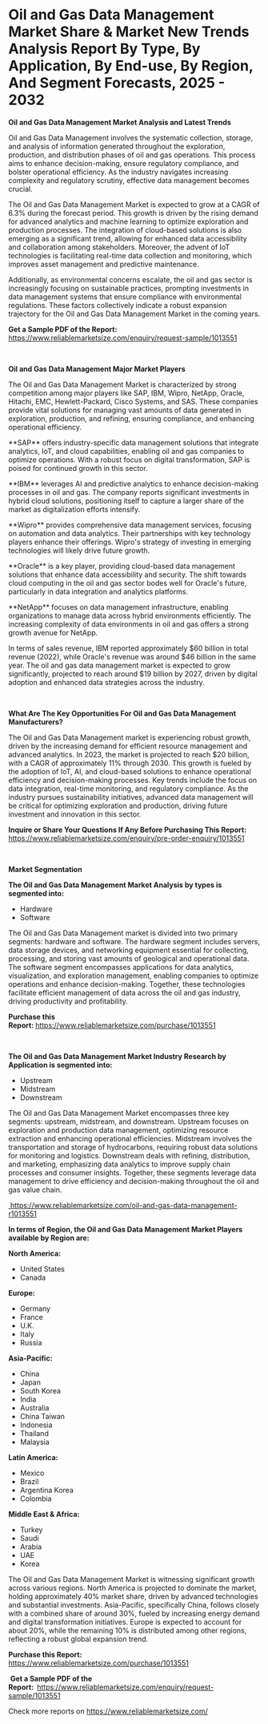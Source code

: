 <p><h1>Oil and Gas Data Management Market Share & Market New Trends Analysis Report By Type, By Application, By End-use, By Region, And Segment Forecasts, 2025 - 2032</h1></p><p><strong>Oil and Gas Data Management Market Analysis and Latest Trends</strong></p>
<p><p>Oil and Gas Data Management involves the systematic collection, storage, and analysis of information generated throughout the exploration, production, and distribution phases of oil and gas operations. This process aims to enhance decision-making, ensure regulatory compliance, and bolster operational efficiency. As the industry navigates increasing complexity and regulatory scrutiny, effective data management becomes crucial.</p><p>The Oil and Gas Data Management Market is expected to grow at a CAGR of 6.3% during the forecast period. This growth is driven by the rising demand for advanced analytics and machine learning to optimize exploration and production processes. The integration of cloud-based solutions is also emerging as a significant trend, allowing for enhanced data accessibility and collaboration among stakeholders. Moreover, the advent of IoT technologies is facilitating real-time data collection and monitoring, which improves asset management and predictive maintenance.</p><p>Additionally, as environmental concerns escalate, the oil and gas sector is increasingly focusing on sustainable practices, prompting investments in data management systems that ensure compliance with environmental regulations. These factors collectively indicate a robust expansion trajectory for the Oil and Gas Data Management Market in the coming years.</p></p>
<p><strong>Get a Sample PDF of the Report:&nbsp;</strong> <a href="https://www.reliablemarketsize.com/enquiry/request-sample/1013551?utm_campaign=3009&utm_medium=2&utm_source=Github&utm_content=ia&utm_term=06032025&utm_id=oil-and-gas-data-management">https://www.reliablemarketsize.com/enquiry/request-sample/1013551</a></p>
<p>&nbsp;</p>
<p><strong>Oil and Gas Data Management Major Market Players</strong></p>
<p><p>The Oil and Gas Data Management Market is characterized by strong competition among major players like SAP, IBM, Wipro, NetApp, Oracle, Hitachi, EMC, Hewlett-Packard, Cisco Systems, and SAS. These companies provide vital solutions for managing vast amounts of data generated in exploration, production, and refining, ensuring compliance, and enhancing operational efficiency.</p><p>**SAP** offers industry-specific data management solutions that integrate analytics, IoT, and cloud capabilities, enabling oil and gas companies to optimize operations. With a robust focus on digital transformation, SAP is poised for continued growth in this sector.</p><p>**IBM** leverages AI and predictive analytics to enhance decision-making processes in oil and gas. The company reports significant investments in hybrid cloud solutions, positioning itself to capture a larger share of the market as digitalization efforts intensify.</p><p>**Wipro** provides comprehensive data management services, focusing on automation and data analytics. Their partnerships with key technology players enhance their offerings. Wipro's strategy of investing in emerging technologies will likely drive future growth.</p><p>**Oracle** is a key player, providing cloud-based data management solutions that enhance data accessibility and security. The shift towards cloud computing in the oil and gas sector bodes well for Oracle's future, particularly in data integration and analytics platforms.</p><p>**NetApp** focuses on data management infrastructure, enabling organizations to manage data across hybrid environments efficiently. The increasing complexity of data environments in oil and gas offers a strong growth avenue for NetApp.</p><p>In terms of sales revenue, IBM reported approximately $60 billion in total revenue (2022), while Oracle's revenue was around $46 billion in the same year. The oil and gas data management market is expected to grow significantly, projected to reach around $19 billion by 2027, driven by digital adoption and enhanced data strategies across the industry.</p></p>
<p>&nbsp;</p>
<p><strong>What Are The Key Opportunities For Oil and Gas Data Management Manufacturers?</strong></p>
<p><p>The Oil and Gas Data Management market is experiencing robust growth, driven by the increasing demand for efficient resource management and advanced analytics. In 2023, the market is projected to reach $20 billion, with a CAGR of approximately 11% through 2030. This growth is fueled by the adoption of IoT, AI, and cloud-based solutions to enhance operational efficiency and decision-making processes. Key trends include the focus on data integration, real-time monitoring, and regulatory compliance. As the industry pursues sustainability initiatives, advanced data management will be critical for optimizing exploration and production, driving future investment and innovation in this sector.</p></p>
<p><strong>Inquire or Share Your Questions If Any Before Purchasing This Report:</strong> <a href="https://www.reliablemarketsize.com/enquiry/pre-order-enquiry/1013551?utm_campaign=3009&utm_medium=2&utm_source=Github&utm_content=ia&utm_term=06032025&utm_id=oil-and-gas-data-management">https://www.reliablemarketsize.com/enquiry/pre-order-enquiry/1013551</a></p>
<p>&nbsp;</p>
<p><strong>Market Segmentation</strong></p>
<p><strong>The Oil and Gas Data Management Market Analysis by types is segmented into:</strong></p>
<p><ul><li>Hardware</li><li>Software</li></ul></p>
<p><p>The Oil and Gas Data Management market is divided into two primary segments: hardware and software. The hardware segment includes servers, data storage devices, and networking equipment essential for collecting, processing, and storing vast amounts of geological and operational data. The software segment encompasses applications for data analytics, visualization, and exploration management, enabling companies to optimize operations and enhance decision-making. Together, these technologies facilitate efficient management of data across the oil and gas industry, driving productivity and profitability.</p></p>
<p><strong>Purchase this Report:&nbsp;</strong><a href="https://www.reliablemarketsize.com/purchase/1013551?utm_campaign=3009&utm_medium=2&utm_source=Github&utm_content=ia&utm_term=06032025&utm_id=oil-and-gas-data-management">https://www.reliablemarketsize.com/purchase/1013551</a></p>
<p>&nbsp;</p>
<p><strong>The Oil and Gas Data Management Market Industry Research by Application is segmented into:</strong></p>
<p><ul><li>Upstream</li><li>Midstream</li><li>Downstream</li></ul></p>
<p><p>The Oil and Gas Data Management Market encompasses three key segments: upstream, midstream, and downstream. Upstream focuses on exploration and production data management, optimizing resource extraction and enhancing operational efficiencies. Midstream involves the transportation and storage of hydrocarbons, requiring robust data solutions for monitoring and logistics. Downstream deals with refining, distribution, and marketing, emphasizing data analytics to improve supply chain processes and consumer insights. Together, these segments leverage data management to drive efficiency and decision-making throughout the oil and gas value chain.</p></p>
<p><a href="https://www.reliablemarketsize.com/oil-and-gas-data-management-r1013551?utm_campaign=3009&utm_medium=2&utm_source=Github&utm_content=ia&utm_term=06032025&utm_id=oil-and-gas-data-management">&nbsp;https://www.reliablemarketsize.com/oil-and-gas-data-management-r1013551</a></p>
<p><strong>In terms of Region, the Oil and Gas Data Management Market Players available by Region are:</strong></p>
<p>
    <p> <strong> North America: </strong>
        <ul>
            <li>United States</li>
            <li>Canada</li>
        </ul>
        </p> 
    <p> <strong> Europe: </strong>
        <ul>
            <li>Germany</li>
            <li>France</li>
            <li>U.K.</li>
            <li>Italy</li>
            <li>Russia</li>
        </ul>
        </p> 
    <p> <strong> Asia-Pacific: </strong>
        <ul>
            <li>China</li>
            <li>Japan</li>
            <li>South Korea</li>
            <li>India</li>
            <li>Australia</li>
            <li>China Taiwan</li>
            <li>Indonesia</li>
            <li>Thailand</li>
            <li>Malaysia</li>
        </ul>
        </p> 
    <p> <strong> Latin America: </strong>
        <ul>
            <li>Mexico</li>
            <li>Brazil</li>
            <li>Argentina Korea</li>
            <li>Colombia</li>
        </ul>
        </p> 
    <p> <strong> Middle East & Africa: </strong>
        <ul>
            <li>Turkey</li>
            <li>Saudi</li>
            <li>Arabia</li>
            <li>UAE</li>
            <li>Korea</li>
        </ul>
    </p>
    </p>
<p><p>The Oil and Gas Data Management Market is witnessing significant growth across various regions. North America is projected to dominate the market, holding approximately 40% market share, driven by advanced technologies and substantial investments. Asia-Pacific, specifically China, follows closely with a combined share of around 30%, fueled by increasing energy demand and digital transformation initiatives. Europe is expected to account for about 20%, while the remaining 10% is distributed among other regions, reflecting a robust global expansion trend.</p></p>
<p><strong>Purchase this Report: </strong><a href="https://www.reliablemarketsize.com/purchase/1013551?utm_campaign=3009&utm_medium=2&utm_source=Github&utm_content=ia&utm_term=06032025&utm_id=oil-and-gas-data-management">https://www.reliablemarketsize.com/purchase/1013551</a></p>
<p>&nbsp;<strong>Get a Sample PDF of the Report:&nbsp;&nbsp;</strong><a href="https://www.reliablemarketsize.com/enquiry/request-sample/1013551?utm_campaign=3009&utm_medium=2&utm_source=Github&utm_content=ia&utm_term=06032025&utm_id=oil-and-gas-data-management">https://www.reliablemarketsize.com/enquiry/request-sample/1013551</a></p>
<p><strong></strong></p>
<p>Check more reports on <a href="https://www.reliablemarketsize.com/?utm_campaign=3009&utm_medium=2&utm_source=Github&utm_content=ia&utm_term=06032025&utm_id=oil-and-gas-data-management">https://www.reliablemarketsize.com/</a></p>